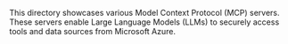 This directory showcases various Model Context Protocol (MCP) servers. These servers enable Large Language Models (LLMs) to securely access tools and data sources from Microsoft Azure.
